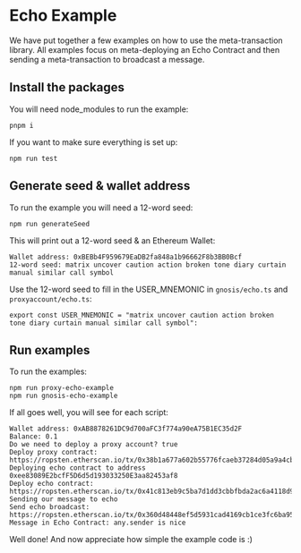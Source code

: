 # Echo Example

We have put together a few examples on how to use the meta-transaction library. All examples focus on meta-deploying an Echo Contract and then sending a meta-transaction to broadcast a message.

## Install the packages

You will need node_modules to run the example:

```
pnpm i
```

If you want to make sure everything is set up:

```
npm run test
```

## Generate seed & wallet address

To run the example you will need a 12-word seed:

```
npm run generateSeed
```

This will print out a 12-word seed & an Ethereum Wallet:

```
Wallet address: 0xBEBb4F959679EaDB2fa848a1b96662F8b3BB0Bcf
12-word seed: matrix uncover caution action broken tone diary curtain manual similar call symbol
```

Use the 12-word seed to fill in the USER_MNEMONIC in `gnosis/echo.ts` and `proxyaccount/echo.ts`:

```
export const USER_MNEMONIC = "matrix uncover caution action broken tone diary curtain manual similar call symbol":
```

## Run examples

To run the examples:

```
npm run proxy-echo-example
npm run gnosis-echo-example
```

If all goes well, you will see for each script:

```
Wallet address: 0xAB8878261DC9d700aFC3f774a90eA75B1EC35d2F
Balance: 0.1
Do we need to deploy a proxy account? true
Deploy proxy contract: https://ropsten.etherscan.io/tx/0x38b1a677a602b55776fcaeb37284d05a9a4cb97c884229615cb7b77ea71e584b
Deploying echo contract to address 0xee83089E2bcfF5D6d5d193033250E3aa82453af8
Deploy echo contract: https://ropsten.etherscan.io/tx/0x41c813eb9c5ba7d1dd3cbbfbda2ac6a4118d94cf6dadcd73e8dfacd52bd92219
Sending our message to echo
Send echo broadcast: https://ropsten.etherscan.io/tx/0x360d48448ef5d5931cad4169cb1ce3fc6ba952cf3ff1048fd3c5bc9e752d228e
Message in Echo Contract: any.sender is nice
```

Well done! And now appreciate how simple the example code is :)
